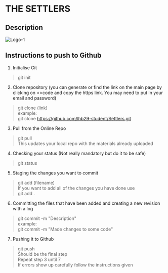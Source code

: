 THE SETTLERS
======


## Description

![Logo-1](https://user-images.githubusercontent.com/119946381/229324815-35800c77-0a5e-4c46-ac14-a616aa7bd5a5.png)

## Instructions to push to Github

1. Initialise Git
> git init <br>

2. Clone repository (you can generate or find the link on the main page by clicking on <>code and copy the https link. You 
may need to put in your email and password)
> git clone (link)<br>
example:<br>
> git clone https://github.com/lhb29-student/Settlers.git<br>

3. Pull from the Online Repo
> git pull<br>
This updates your local repo with the materials already uploaded<br>

4. Checking your status (Not really mandatory but do it to be safe)
> git status<br>

5. Staging the changes you want to commit
> git add (filename) <br>
If you want to add all of the changes you have done use <br>
> git add .<br>

6. Committing the files that have been added and creating a new revision with a log
> git commit -m "Description"<br>
example:<br>
> git commit -m "Made changes to some code"<br>

7. Pushing it to Github
> git push<br>
Should be the final step<br>
Repeat step 3 until 7<br>
If errors show up carefully follow the instructions given<br>
